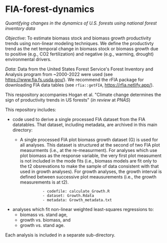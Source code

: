 # FIA-forest-dynamics

*Quantifying changes in the dynamics of U.S. forests using national forest inventory data*

*Objective*:  To estimate biomass stock and biomass growth productivity trends using non-linear modeling techniques.  We define the productivty trend as the net temporal change in biomass stock or biomass growth due to positive (e.g., CO2 fertilization) and negative  (e.g., warming, drought) environmental drivers.

*Data*:  Data from the United States Forest Service's Forest Inventory and Analysis program from ~2000-2022 were used (see https://www.fia.fs.usda.gov/).
We recommend the rFIA package for downloading FIA data tables (see `rfia::getFIA`, https://rfia.netlify.app/).

This respository accompanies Hogan et al. "Climate change determines the sign of productivity trends in US forests"  (*in review* at *PNAS*)

This repository includes: 

* code used to derive a single processed FIA dataset from the FIA datatables. That dataset, including metadata, are archived in this main directory:
    - A single processed FIA plot biomass growth dataset (G) is used for all analyses.  This dataset is structured at the second of two FIA plot measurments (i.e., at the re-measurment).  For analyses which use plot biomass as the response variable, the very first plot measument is not included in the mode fits (i.e., biomass models are fit only to the t2 obsrevations to make the sample of data consistent with that used in growth analyses).  For growth analyses, the growth interval is defined between successive plot meausurements (i.e., the growth measurements is at t2).  

                    - codefile: calculate_Growth.R
                    - dataset: Growth.Rdata
                    - metadata: Growth_metadata.txt

* analyses which fit non-linear weighted least-squares regressions to: 
    - biomass vs. stand age, 
    - growth vs. biomass, and 
    - growth vs. stand age.

Each analysis is included in a separate sub-directory.  
